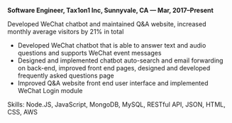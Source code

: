 **Software Engineer, Tax1on1 Inc, Sunnyvale, CA — Mar, 2017–Present**

Developed WeChat chatbot and maintained Q&A website, increased monthly average visitors by 21% in total

- Developed WeChat chatbot that is able to answer text and audio questions and supports WeChat event messages
- Designed and implemented chatbot auto-search and email forwarding on back-end, improved front end pages, designed and developed frequently asked questions page
- Improved Q&A website front end user interface and implemented WeChat Login module

Skills: Node.JS, JavaScript, MongoDB, MySQL, RESTful API,  JSON, HTML, CSS, AWS